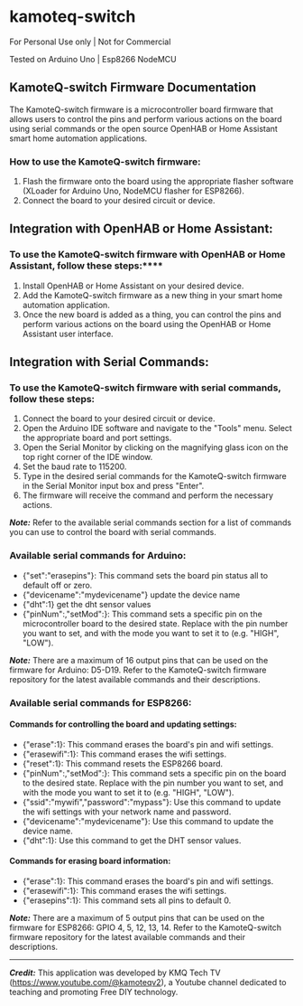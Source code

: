 # kamoteq-switch
For Personal Use only | Not for Commercial

Tested on Arduino Uno | Esp8266 NodeMCU

## KamoteQ-switch Firmware Documentation
The KamoteQ-switch firmware is a microcontroller board firmware that allows users to control the pins and perform various actions on the board using serial commands or the open source OpenHAB or Home Assistant smart home automation applications.

### How to use the KamoteQ-switch firmware:

1. Flash the firmware onto the board using the appropriate flasher software (XLoader for Arduino Uno, NodeMCU flasher for ESP8266).
2. Connect the board to your desired circuit or device.

## Integration with OpenHAB or Home Assistant:
### To use the KamoteQ-switch firmware with OpenHAB or Home Assistant, follow these steps:****

1. Install OpenHAB or Home Assistant on your desired device.
2. Add the KamoteQ-switch firmware as a new thing in your smart home automation application.
3. Once the new board is added as a thing, you can control the pins and perform various actions on the board using the OpenHAB or Home Assistant user interface.

## Integration with Serial Commands:
### To use the KamoteQ-switch firmware with serial commands, follow these steps:

1. Connect the board to your desired circuit or device.
2. Open the Arduino IDE software and navigate to the "Tools" menu. Select the appropriate board and port settings.
3. Open the Serial Monitor by clicking on the magnifying glass icon on the top right corner of the IDE window.
4. Set the baud rate to 115200.
5. Type in the desired serial commands for the KamoteQ-switch firmware in the Serial Monitor input box and press "Enter".
6. The firmware will receive the command and perform the necessary actions.

***Note:*** Refer to the available serial commands section for a list of commands you can use to control the board with serial commands.


### Available serial commands for Arduino:

- {"set":"erasepins"}: This command sets the board pin status all to default off or zero.
- {"devicename":"mydevicename"} update the device name
- {"dht":1} get the dht sensor values
- {"pinNum":<pinNumber>,"setMod":<pinMode>}: This command sets a specific pin on the microcontroller board to the desired state. Replace <pinNumber> with the pin number you want to set, and <pinMode> with the mode you want to set it to (e.g. "HIGH", "LOW").

***Note:*** There are a maximum of 16 output pins that can be used on the firmware for Arduino: D5-D19. Refer to the KamoteQ-switch firmware repository for the latest available commands and their descriptions.

### Available serial commands for ESP8266:

#### Commands for controlling the board and updating settings:
- {"erase":1}: This command erases the board's pin and wifi settings.
- {"erasewifi":1}: This command erases the wifi settings.
- {"reset":1}: This command resets the ESP8266 board.
- {"pinNum":,"setMod":}: This command sets a specific pin on the board to the desired state. Replace with the pin number you want to set, and with the mode you want to set it to (e.g. "HIGH", "LOW").
- {"ssid":"mywifi","password":"mypass"}: Use this command to update the wifi settings with your network name and password.
- {"devicename":"mydevicename"}: Use this command to update the device name.
- {"dht":1}: Use this command to get the DHT sensor values.
#### Commands for erasing board information:
- {"erase":1}: This command erases the board's pin and wifi settings.
- {"erasewifi":1}: This command erases the wifi settings.
- {"erasepins":1}: This command sets all pins to default 0.

***Note:*** There are a maximum of 5 output pins that can be used on the firmware for ESP8266: GPIO 4, 5, 12, 13, 14. Refer to the KamoteQ-switch firmware repository for the latest available commands and their descriptions.
  
-------

***Credit:*** This application was developed by KMQ Tech TV (https://www.youtube.com/@kamoteqv2), a Youtube channel dedicated to teaching and promoting Free DIY technology.
